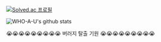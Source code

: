 [![Solved.ac
프로필](http://mazassumnida.wtf/api/v2/generate_badge?boj=degurii)](https://solved.ac/realhongik)


![WHO-A-U's github stats](https://github-readme-stats.vercel.app/api?username=degurii&show_icons=true) 


😭😭😭😭😭😭😭😭😭 버러지 탈출 기원 😭😭😭😭😭😭😭😭😭
<!--
**degurii/degurii** is a ✨ _special_ ✨ repository because its `README.md` (this file) appears on your GitHub profile.

Here are some ideas to get you started:

- 🔭 I’m currently working on ...
- 🌱 I’m currently learning ...
- 👯 I’m looking to collaborate on ...
- 🤔 I’m looking for help with ...
- 💬 Ask me about ...
- 📫 How to reach me: ...
- 😄 Pronouns: ...
- ⚡ Fun fact: ...
-->
